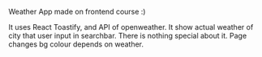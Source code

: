 Weather App made on frontend course :)

It uses React Toastify, and API of openweather. It show actual weather of city that user input in searchbar.
There is nothing special about it. Page changes bg colour depends on weather.
